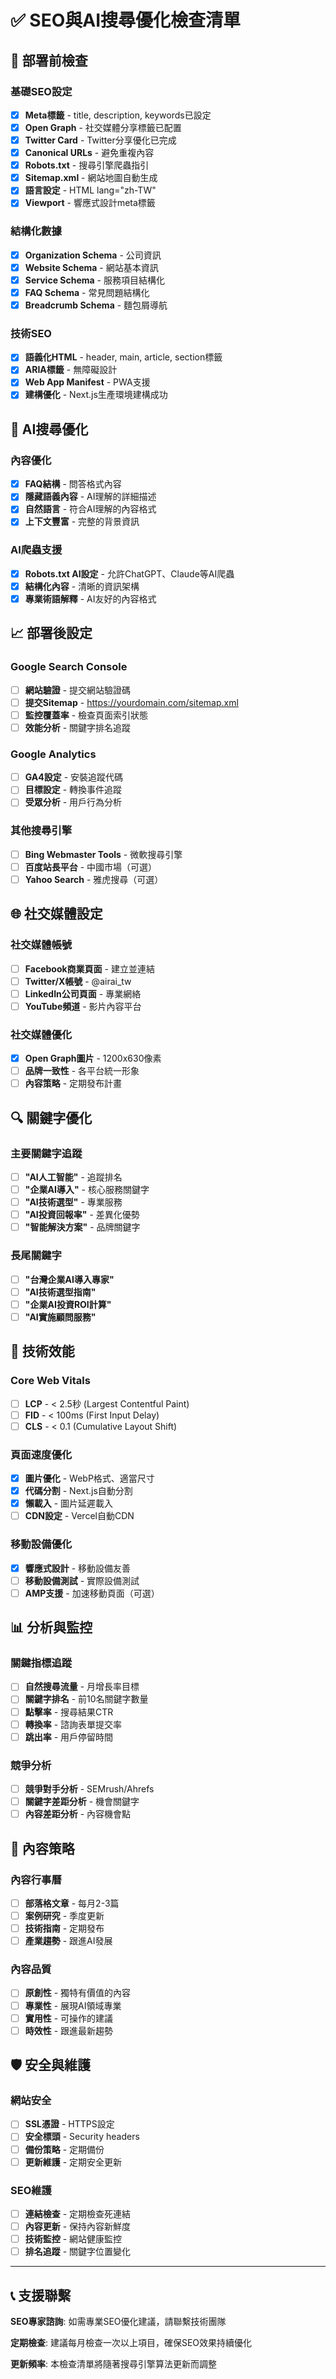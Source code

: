 # ✅ SEO與AI搜尋優化檢查清單

## 🎯 部署前檢查

### 基礎SEO設定
- [x] **Meta標籤** - title, description, keywords已設定
- [x] **Open Graph** - 社交媒體分享標籤已配置
- [x] **Twitter Card** - Twitter分享優化已完成
- [x] **Canonical URLs** - 避免重複內容
- [x] **Robots.txt** - 搜尋引擎爬蟲指引
- [x] **Sitemap.xml** - 網站地圖自動生成
- [x] **語言設定** - HTML lang="zh-TW"
- [x] **Viewport** - 響應式設計meta標籤

### 結構化數據
- [x] **Organization Schema** - 公司資訊
- [x] **Website Schema** - 網站基本資訊  
- [x] **Service Schema** - 服務項目結構化
- [x] **FAQ Schema** - 常見問題結構化
- [x] **Breadcrumb Schema** - 麵包屑導航

### 技術SEO
- [x] **語義化HTML** - header, main, article, section標籤
- [x] **ARIA標籤** - 無障礙設計
- [x] **Web App Manifest** - PWA支援
- [x] **建構優化** - Next.js生產環境建構成功

## 🤖 AI搜尋優化

### 內容優化
- [x] **FAQ結構** - 問答格式內容
- [x] **隱藏語義內容** - AI理解的詳細描述
- [x] **自然語言** - 符合AI理解的內容格式
- [x] **上下文豐富** - 完整的背景資訊

### AI爬蟲支援
- [x] **Robots.txt AI設定** - 允許ChatGPT、Claude等AI爬蟲
- [x] **結構化內容** - 清晰的資訊架構
- [x] **專業術語解釋** - AI友好的內容格式

## 📈 部署後設定

### Google Search Console
- [ ] **網站驗證** - 提交網站驗證碼
- [ ] **提交Sitemap** - https://yourdomain.com/sitemap.xml
- [ ] **監控覆蓋率** - 檢查頁面索引狀態
- [ ] **效能分析** - 關鍵字排名追蹤

### Google Analytics
- [ ] **GA4設定** - 安裝追蹤代碼
- [ ] **目標設定** - 轉換事件追蹤
- [ ] **受眾分析** - 用戶行為分析

### 其他搜尋引擎
- [ ] **Bing Webmaster Tools** - 微軟搜尋引擎
- [ ] **百度站長平台** - 中國市場（可選）
- [ ] **Yahoo Search** - 雅虎搜尋（可選）

## 🌐 社交媒體設定

### 社交媒體帳號
- [ ] **Facebook商業頁面** - 建立並連結
- [ ] **Twitter/X帳號** - @airai_tw
- [ ] **LinkedIn公司頁面** - 專業網絡
- [ ] **YouTube頻道** - 影片內容平台

### 社交媒體優化
- [x] **Open Graph圖片** - 1200x630像素
- [ ] **品牌一致性** - 各平台統一形象
- [ ] **內容策略** - 定期發布計畫

## 🔍 關鍵字優化

### 主要關鍵字追蹤
- [ ] **"AI人工智能"** - 追蹤排名
- [ ] **"企業AI導入"** - 核心服務關鍵字
- [ ] **"AI技術選型"** - 專業服務
- [ ] **"AI投資回報率"** - 差異化優勢
- [ ] **"智能解決方案"** - 品牌關鍵字

### 長尾關鍵字
- [ ] **"台灣企業AI導入專家"**
- [ ] **"AI技術選型指南"**
- [ ] **"企業AI投資ROI計算"**
- [ ] **"AI實施顧問服務"**

## 📱 技術效能

### Core Web Vitals
- [ ] **LCP** - < 2.5秒 (Largest Contentful Paint)
- [ ] **FID** - < 100ms (First Input Delay)  
- [ ] **CLS** - < 0.1 (Cumulative Layout Shift)

### 頁面速度優化
- [x] **圖片優化** - WebP格式、適當尺寸
- [x] **代碼分割** - Next.js自動分割
- [x] **懶載入** - 圖片延遲載入
- [ ] **CDN設定** - Vercel自動CDN

### 移動設備優化
- [x] **響應式設計** - 移動設備友善
- [ ] **移動設備測試** - 實際設備測試
- [ ] **AMP支援** - 加速移動頁面（可選）

## 📊 分析與監控

### 關鍵指標追蹤
- [ ] **自然搜尋流量** - 月增長率目標
- [ ] **關鍵字排名** - 前10名關鍵字數量
- [ ] **點擊率** - 搜尋結果CTR
- [ ] **轉換率** - 諮詢表單提交率
- [ ] **跳出率** - 用戶停留時間

### 競爭分析
- [ ] **競爭對手分析** - SEMrush/Ahrefs
- [ ] **關鍵字差距分析** - 機會關鍵字
- [ ] **內容差距分析** - 內容機會點

## 🎨 內容策略

### 內容行事曆
- [ ] **部落格文章** - 每月2-3篇
- [ ] **案例研究** - 季度更新
- [ ] **技術指南** - 定期發布
- [ ] **產業趨勢** - 跟進AI發展

### 內容品質
- [ ] **原創性** - 獨特有價值的內容
- [ ] **專業性** - 展現AI領域專業
- [ ] **實用性** - 可操作的建議
- [ ] **時效性** - 跟進最新趨勢

## 🛡️ 安全與維護

### 網站安全
- [ ] **SSL憑證** - HTTPS設定
- [ ] **安全標頭** - Security headers
- [ ] **備份策略** - 定期備份
- [ ] **更新維護** - 定期安全更新

### SEO維護
- [ ] **連結檢查** - 定期檢查死連結
- [ ] **內容更新** - 保持內容新鮮度
- [ ] **技術監控** - 網站健康監控
- [ ] **排名追蹤** - 關鍵字位置變化

---

## 📞 支援聯繫

**SEO專家諮詢**: 如需專業SEO優化建議，請聯繫技術團隊

**定期檢查**: 建議每月檢查一次以上項目，確保SEO效果持續優化

**更新頻率**: 本檢查清單將隨著搜尋引擎算法更新而調整 